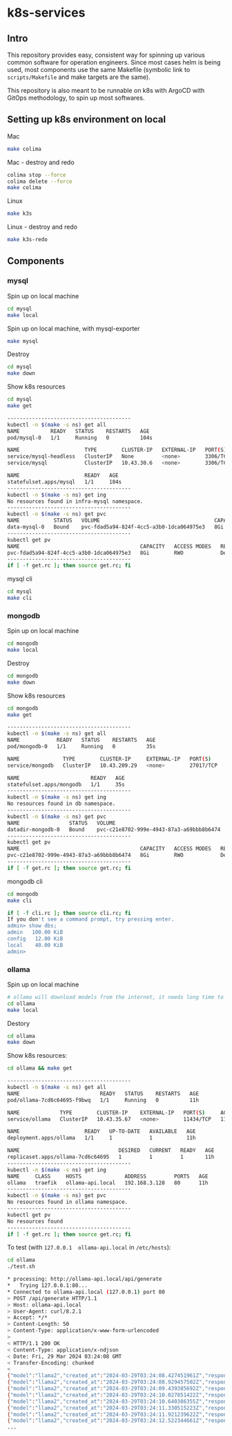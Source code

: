 # k8s-services

## Intro

This repository provides easy, consistent way for spinning up various common software for operation engineers. Since most cases helm is being used, most components use the same Makefile (symbolic link to `scripts/Makefile` and make targets are the same).

This repository is also meant to be runnable on k8s with ArgoCD with GitOps methodology, to spin up most softwares.

## Setting up k8s environment on local
Mac
```bash
make colima
```
Mac - destroy and redo
```bash
colima stop --force
colima delete --force
make colima
```

Linux
```bash
make k3s
```
Linux - destroy and redo
```bash
make k3s-redo
```


## Components

### mysql
Spin up on local machine
```bash
cd mysql
make local
```
Spin up on local machine, with mysql-exporter
```bash
make mysql
```
Destroy
```bash
cd mysql
make down
```
Show k8s resources
```bash
cd mysql
make get

----------------------------------------
kubectl -n $(make -s ns) get all
NAME          READY   STATUS    RESTARTS   AGE
pod/mysql-0   1/1     Running   0          104s

NAME                     TYPE        CLUSTER-IP   EXTERNAL-IP   PORT(S)    AGE
service/mysql-headless   ClusterIP   None         <none>        3306/TCP   104s
service/mysql            ClusterIP   10.43.30.6   <none>        3306/TCP   104s

NAME                     READY   AGE
statefulset.apps/mysql   1/1     104s
----------------------------------------
kubectl -n $(make -s ns) get ing
No resources found in infra-mysql namespace.
----------------------------------------
kubectl -n $(make -s ns) get pvc
NAME           STATUS   VOLUME                                     CAPACITY   ACCESS MODES   STORAGECLASS   AGE
data-mysql-0   Bound    pvc-fdad5a94-824f-4cc5-a3b0-1dca064975e3   8Gi        RWO            local-path     104s
----------------------------------------
kubectl get pv
NAME                                       CAPACITY   ACCESS MODES   RECLAIM POLICY   STATUS   CLAIM                      STORAGECLASS   REASON   AGE
pvc-fdad5a94-824f-4cc5-a3b0-1dca064975e3   8Gi        RWO            Delete           Bound    infra-mysql/data-mysql-0   local-path              96s
----------------------------------------
if [ -f get.rc ]; then source get.rc; fi
```
mysql cli
```bash
cd mysql
make cli
```

### mongodb
Spin up on local machine
```bash
cd mongodb
make local
```
Destroy
```bash
cd mongodb
make down
```
Show k8s resources
```bash
cd mongodb
make get

----------------------------------------
kubectl -n $(make -s ns) get all
NAME            READY   STATUS    RESTARTS   AGE
pod/mongodb-0   1/1     Running   0          35s

NAME              TYPE        CLUSTER-IP     EXTERNAL-IP   PORT(S)     AGE
service/mongodb   ClusterIP   10.43.209.29   <none>        27017/TCP   35s

NAME                       READY   AGE
statefulset.apps/mongodb   1/1     35s
----------------------------------------
kubectl -n $(make -s ns) get ing
No resources found in db namespace.
----------------------------------------
kubectl -n $(make -s ns) get pvc
NAME                STATUS   VOLUME                                     CAPACITY   ACCESS MODES   STORAGECLASS   AGE
datadir-mongodb-0   Bound    pvc-c21e8702-999e-4943-87a3-a69bbb8b6474   8Gi        RWO            local-path     35s
----------------------------------------
kubectl get pv
NAME                                       CAPACITY   ACCESS MODES   RECLAIM POLICY   STATUS   CLAIM                      STORAGECLASS   REASON   AGE
pvc-c21e8702-999e-4943-87a3-a69bbb8b6474   8Gi        RWO            Delete           Bound    db/datadir-mongodb-0       local-path              33s
----------------------------------------
if [ -f get.rc ]; then source get.rc; fi

```
mongodb cli
```bash
cd mongodb
make cli

if [ -f cli.rc ]; then source cli.rc; fi
If you don't see a command prompt, try pressing enter.
admin> show dbs;
admin   100.00 KiB
config   12.00 KiB
local    40.00 KiB
admin> 
```


### ollama
Spin up on local machine
```bash
# ollama will download models from the internet, it needs long time to be pod ready
cd ollama
make local
```

Destory
```bash
cd ollama
make down
```
Show k8s resources:
```bash
cd ollama && make get

----------------------------------------
kubectl -n $(make -s ns) get all
NAME                          READY   STATUS    RESTARTS   AGE
pod/ollama-7cd6c64695-f9bwq   1/1     Running   0          11h

NAME             TYPE        CLUSTER-IP    EXTERNAL-IP   PORT(S)     AGE
service/ollama   ClusterIP   10.43.35.67   <none>        11434/TCP   11h

NAME                     READY   UP-TO-DATE   AVAILABLE   AGE
deployment.apps/ollama   1/1     1            1           11h

NAME                                DESIRED   CURRENT   READY   AGE
replicaset.apps/ollama-7cd6c64695   1         1         1       11h
----------------------------------------
kubectl -n $(make -s ns) get ing
NAME     CLASS     HOSTS              ADDRESS         PORTS   AGE
ollama   traefik   ollama-api.local   192.168.3.128   80      11h
----------------------------------------
kubectl -n $(make -s ns) get pvc
No resources found in ollama namespace.
----------------------------------------
kubectl get pv
No resources found
----------------------------------------
if [ -f get.rc ]; then source get.rc; fi
```
To test (with `127.0.0.1  ollama-api.local` in `/etc/hosts`):
```bash
cd ollama
./test.sh

* processing: http://ollama-api.local/api/generate
*   Trying 127.0.0.1:80...
* Connected to ollama-api.local (127.0.0.1) port 80
> POST /api/generate HTTP/1.1
> Host: ollama-api.local
> User-Agent: curl/8.2.1
> Accept: */*
> Content-Length: 50
> Content-Type: application/x-www-form-urlencoded
> 
< HTTP/1.1 200 OK
< Content-Type: application/x-ndjson
< Date: Fri, 29 Mar 2024 03:24:08 GMT
< Transfer-Encoding: chunked
< 
{"model":"llama2","created_at":"2024-03-29T03:24:08.427451961Z","response":"\n","done":false}
{"model":"llama2","created_at":"2024-03-29T03:24:08.929457502Z","response":"The","done":false}
{"model":"llama2","created_at":"2024-03-29T03:24:09.439385692Z","response":" sky","done":false}
{"model":"llama2","created_at":"2024-03-29T03:24:10.027851422Z","response":" appears","done":false}
{"model":"llama2","created_at":"2024-03-29T03:24:10.640386355Z","response":" blue","done":false}
{"model":"llama2","created_at":"2024-03-29T03:24:11.330515223Z","response":" to","done":false}
{"model":"llama2","created_at":"2024-03-29T03:24:11.921239622Z","response":" us","done":false}
{"model":"llama2","created_at":"2024-03-29T03:24:12.522344661Z","response":" because","done":false}
...
```
